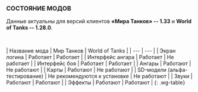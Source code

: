 ### СОСТОЯНИЕ МОДОВ

Данные актуальны для версий клиентов **«Мира Танков» -- 1.33** и **World of Tanks -- 1.28.0**.

<br>

| Название мода | Мир Танков | World of Tanks |
| --- | --- |
| Экран логина | <span class="green">Работает</span> | <span class="green">Работает</span> |
| Интерфейс ангара | <span class="green">Работает</span> | <span class="red">Не работает</span> |
| Интерфейс боя | <span class="green">Работает</span> | <span class="green">Работает</span> |
| Ангары | <span class="green">Работают</span> | <span class="red">Не работают</span> |
| Карты | <span class="green">Работают</span> | <span class="red">Не работают</span> |
| SD-модели (альфа-тестирование) | <span class="yellow">Не рекомендуются к установке</span> | <span class="red">Не работают</span> |
| Звуки | <span class="green">Работают</span> | <span class="green">Работают</span> |
| Эффекты | <span class="green">Работают</span> | <span class="green">Работают</span> |
{: .wg-table}

<style>
  .wg-table .green::after,
  .wg-table .yellow::after,
  .wg-table .red::after {
    content: '';
    display: inline-block;
    width: 16px;
    height: 16px;
    margin-left: 4px;
    background-size: contain;
    vertical-align: middle;
  }

  .wg-table .green {
    color: #50b531;
  }
  .wg-table .green::after {
    background: url(/assets/img/table/check_green.png) no-repeat;
  }

  .wg-table .yellow {
    color: #e3df33;
  }
  .wg-table .yellow::after {
    background: url(/assets/img/table/wait_update.png) no-repeat;
  }

  .wg-table .red {
    color: #c71d1d;
  }
  .wg-table .red::after {
    background: url(/assets/img/table/icon_cross.png) no-repeat;
  }
</style>
